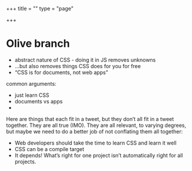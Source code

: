 +++
title = ""
type = "page"

+++
# Olive branch

* abstract nature of CSS - doing it in JS removes unknowns
* ...but also removes things CSS does for you for free
* “CSS is for documents, not web apps”


common arguments:
* just learn CSS
* documents vs apps
*


Here are things that each fit in a tweet, but they don’t all fit in a tweet together. They are all true (IMO). They are all relevant, to varying degrees, but maybe we need to do a better job of not conflating them all together:

* Web developers should take the time to learn CSS and learn it well
* CSS can be a compile target
* It depends! What’s right for one project isn’t automatically right for all projects.

